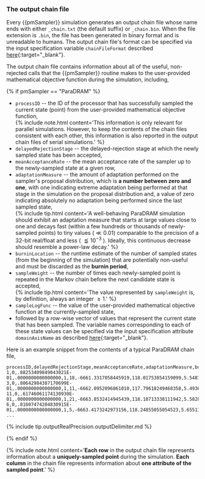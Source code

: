 ### The output chain file  

Every {{pmSampler}} simulation generates an output chain file whose name ends with either `_chain.txt` (the default suffix) or  `_chain.bin`. When the file extension is `.bin`, the file has been generated in binary format and is unreadable to humans. The output chain file's format can be specified via the input specification variable `chainFileFormat` described [here](../../{{pmSampler}}/specifications/#chainfileformat){:target="_blank"}.  

The output chain file contains information about all of the useful, non-rejected calls that the {{pmSampler}} routine makes to the user-provided mathematical objective function during the simulation, including,  

{% if pmSampler == "ParaDRAM" %}

-   `processID` -- the ID of the processor that has successfully sampled the current state (point) from the user-provided mathematical objective function,  
    {% include note.html content='This information is only relevant for parallel simulations. However, to keep the contents of the chain files consistent with each other, this information is also reported in the output chain files of serial simulations.' %}  
-   `delayedRejectionStage` -- the delayed-rejection stage at which the newly sampled state has been accepted,  
-   `meanAcceptanceRate` -- the mean acceptance rate of the sampler up to the newly-sampled state at a given row,  
-   `adaptationMeasure` -- the amount of adaptation performed on the sampler's proposal distribution, which is **a number between zero and one**, with one indicating extreme adaptation being performed at that stage in the simulation on the proposal distribution and, a value of zero indicating absolutely no adaptation being performed since the last sampled state,  
    {% include tip.html content='A well-behaving ParaDRAM simulation should exhibit an adaptation measure that starts at large values close to one and decays fast (within a few hundreds or thousands of newly-sampled points) to tiny values ($\ll0.01$) comparable to the precision of a 32-bit real/float and less ( $\lessapprox10^{-3}$ ). Ideally, this continuous decrease should resemble a power-law decay.' %}  
-   `burninLocation` -- the runtime estimate of the number of sampled states (from the beginning of the simulation) that are potentially non-useful and must be discarded as the **burnin period**,  
-   `sampleWeight` -- the number of times each newly-sampled point is repeated in the Markov chain before the next candidate state is accepted,  
    {% include tip.html content='The value represented by `sampleWeight` is, by definition, always an integer $\ge1$.' %}  
-   `sampleLogFunc` -- the value of the user-provided mathematical objective function at the currently-sampled state,  
-   followed by a row-wise vector of values that represent the current state that has been sampled. The variable names corresponding to each of these state values can be specified via the input specification attribute `domainAxisName` as described [here](../../{{pmSampler|downcase}}/specifications/#variablenamelist){:target="_blank"}.  

Here is an example snippet from the contents of a typical ParaDRAM chain file,  

```text
processID,delayedRejectionStage,meanAcceptanceRate,adaptationMeasure,burninLocation,sampleWeight,sampleLogFunc,sampleVariable1,sampleVariable2,sampleVariable3
1,0,.88253409849043021E-01,.0000000000000000,1,18,-6661.3317058445919,118.01753854159099,5.5487917511652096,118.80997505960300
3,0,.80642984387170699E-01,.0000000000000000,1,11,-6662.0952096861010,117.79618249468358,5.4936144718729913,118.57124540688957
11,0,.61746061174130930E-01,.0000000000000000,1,21,-6663.8532414945439,118.18713338111942,5.5828295535451078,118.97803516340616
6,0,.81607474204830915E-01,.0000000000000000,1,5,-6663.4173242973156,118.24855055054523,5.6551168673789398,119.04257546168272
...
```

{% include tip.outputRealPrecision.outputDelimiter.md %}

{% endif %}

{% include note.html content='**Each row** in the output chain file represents information about a **uniquely-sampled point** during the simulation. **Each column** in the chain file represents information about **one attribute of the sampled point**.' %}  


